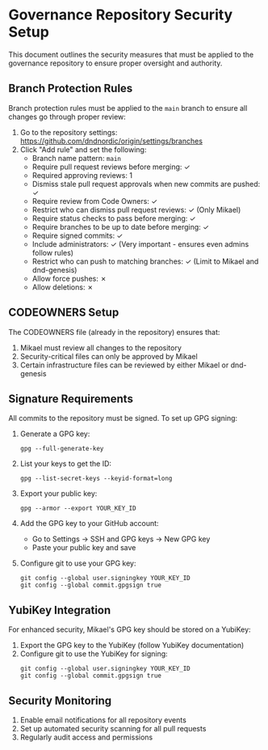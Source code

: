 # Governance Repository Security Setup

This document outlines the security measures that must be applied to the governance repository to ensure proper oversight and authority.

## Branch Protection Rules

Branch protection rules must be applied to the `main` branch to ensure all changes go through proper review:

1. Go to the repository settings: https://github.com/dndnordic/origin/settings/branches
2. Click "Add rule" and set the following:
   - Branch name pattern: `main`
   - Require pull request reviews before merging: ✓
   - Required approving reviews: 1
   - Dismiss stale pull request approvals when new commits are pushed: ✓
   - Require review from Code Owners: ✓
   - Restrict who can dismiss pull request reviews: ✓ (Only Mikael)
   - Require status checks to pass before merging: ✓
   - Require branches to be up to date before merging: ✓
   - Require signed commits: ✓
   - Include administrators: ✓ (Very important - ensures even admins follow rules)
   - Restrict who can push to matching branches: ✓ (Limit to Mikael and dnd-genesis)
   - Allow force pushes: ✗
   - Allow deletions: ✗

## CODEOWNERS Setup

The CODEOWNERS file (already in the repository) ensures that:
1. Mikael must review all changes to the repository
2. Security-critical files can only be approved by Mikael
3. Certain infrastructure files can be reviewed by either Mikael or dnd-genesis

## Signature Requirements

All commits to the repository must be signed. To set up GPG signing:

1. Generate a GPG key: 
   ```
   gpg --full-generate-key
   ```
   
2. List your keys to get the ID:
   ```
   gpg --list-secret-keys --keyid-format=long
   ```
   
3. Export your public key:
   ```
   gpg --armor --export YOUR_KEY_ID
   ```
   
4. Add the GPG key to your GitHub account:
   - Go to Settings → SSH and GPG keys → New GPG key
   - Paste your public key and save

5. Configure git to use your GPG key:
   ```
   git config --global user.signingkey YOUR_KEY_ID
   git config --global commit.gpgsign true
   ```

## YubiKey Integration

For enhanced security, Mikael's GPG key should be stored on a YubiKey:

1. Export the GPG key to the YubiKey (follow YubiKey documentation)
2. Configure git to use the YubiKey for signing:
   ```
   git config --global user.signingkey YOUR_KEY_ID
   git config --global commit.gpgsign true
   ```

## Security Monitoring

1. Enable email notifications for all repository events
2. Set up automated security scanning for all pull requests
3. Regularly audit access and permissions